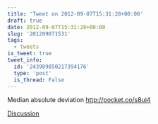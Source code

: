 ```yaml
---
title: 'Tweet on 2012-09-07T15:31:28+00:00'
draft: true
date: 2012-09-07T15:31:28+00:00
slug: '201209071531'
tags:
  - tweets
is_tweet: true
tweet_info:
  id: '243989850217394176'
  type: 'post'
  is_thread: False
---
```




Median absolute deviation <http://pocket.co/s8ui4>

[Discussion](https://x.com/sytelus/status/243989850217394176)
